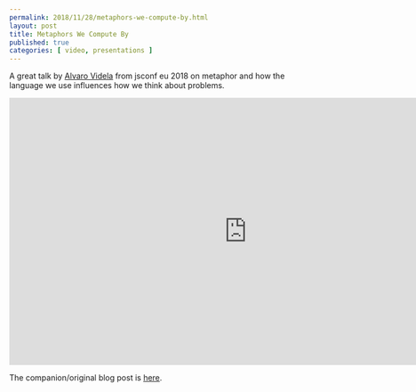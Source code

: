 ```yaml
---
permalink: 2018/11/28/metaphors-we-compute-by.html
layout: post
title: Metaphors We Compute By
published: true 
categories: [ video, presentations ]
---
```


A great talk by <a href="https://twitter.com/old_sound">Alvaro Videla</a> from jsconf eu 2018 
on metaphor and how the language we use influences how we think about problems.


<iframe width="853" height="480" src="https://www.youtube.com/embed/JrjbX-KX6wQ" 
frameborder="0" 
allow="accelerometer; autoplay; encrypted-media; gyroscope; picture-in-picture" allowfullscreen></iframe>


The companion/original blog post is <a href="http://alvaro-videla.com/2017/01/metaphors-we-code-by.html">here</a>.

